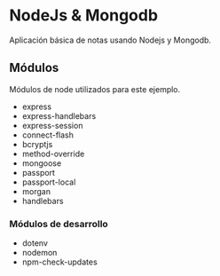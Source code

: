 # NodeJs & Mongodb
Aplicación básica de notas usando Nodejs y Mongodb.

## Módulos
Módulos de node utilizados para este ejemplo.
* express
* express-handlebars
* express-session
* connect-flash
* bcryptjs
* method-override
* mongoose
* passport
* passport-local
* morgan
* handlebars

### Módulos de desarrollo
* dotenv
* nodemon
* npm-check-updates